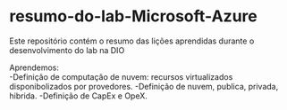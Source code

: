 # resumo-do-lab-Microsoft-Azure
Este repositório contém o resumo das lições aprendidas durante o desenvolvimento do lab na DIO

Aprendemos:  
-Definição de computação de nuvem: recursos virtualizados disponibolizados por provedores.
-Definição de nuvem, publica, privada, hibrida.
-Definição de CapEx e OpeX.
